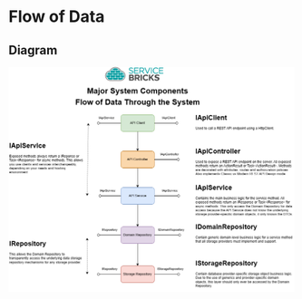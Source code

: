 # Flow of Data

## Diagram

![ServiceBricks Logo](https://github.com/holomodular/ServiceBricks-Documentation/blob/main/V1/MajorSystemComponents.png)  

